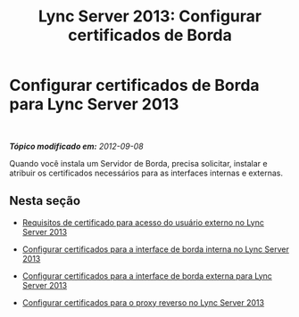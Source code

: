 ﻿---
title: 'Lync Server 2013: Configurar certificados de Borda'
TOCTitle: Configurar certificados de Borda
ms:assetid: b266e793-dcec-4807-b548-02c83848c983
ms:mtpsurl: https://technet.microsoft.com/pt-br/library/Gg412858(v=OCS.15)
ms:contentKeyID: 49307855
ms.date: 05/19/2016
mtps_version: v=OCS.15
ms.translationtype: HT
---

# Configurar certificados de Borda para Lync Server 2013

 

_**Tópico modificado em:** 2012-09-08_

Quando você instala um Servidor de Borda, precisa solicitar, instalar e atribuir os certificados necessários para as interfaces internas e externas.

## Nesta seção

  - [Requisitos de certificado para acesso do usuário externo no Lync Server 2013](lync-server-2013-certificate-requirements-for-external-user-access.md)

  - [Configurar certificados para a interface de borda interna no Lync Server 2013](lync-server-2013-set-up-certificates-for-the-internal-edge-interface.md)

  - [Configurar certificados para a interface de borda externa para Lync Server 2013](lync-server-2013-set-up-certificates-for-the-external-edge-interface.md)

  - [Configurar certificados para o proxy reverso no Lync Server 2013](lync-server-2013-set-up-certificates-for-the-reverse-proxy.md)

